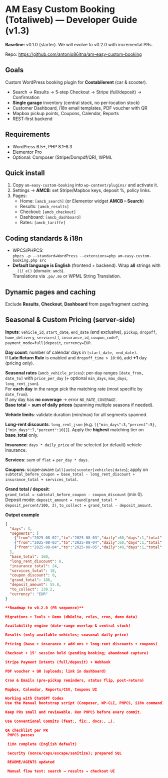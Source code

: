 # AM Easy Custom Booking (Totaliweb) — Developer Guide (v1.3)

**Baseline:** v0.1.0 (starter). We will evolve to v0.2.0 with incremental PRs.

Repo: https://github.com/antonio86itna/am-easy-custom-booking

## Goals
Custom WordPress booking plugin for **Costabilerent** (car & scooter).
- Search → Results → 5‑step Checkout → Stripe (full/deposit) → Confirmation
- **Single garage** inventory (central stock, no per‑location stock)
- Customer Dashboard, i18n email templates, PDF voucher with QR
- Mapbox pickup points, Coupons, Calendar, Reports
- REST‑first backend

## Requirements
- WordPress 6.5+, PHP 8.1–8.3
- Elementor Pro
- Optional: Composer (Stripe/Dompdf/QR), WPML

## Quick install
1. Copy `am-easy-custom-booking` into `wp-content/plugins/` and activate it.
2. Settings → **AMCB**: set Stripe/Mapbox keys, deposit %, policy links.
3. Pages:
   - Home: `[amcb_search]` (or Elementor widget **AMCB – Search**)
   - Results: `[amcb_results]`
   - Checkout: `[amcb_checkout]`
   - Dashboard: `[amcb_dashboard]`
   - Rates: `[amcb_tariffe]`

## Coding standards & i18n
- WPCS/PHPCS:  
  `phpcs -p --standard=WordPress --extensions=php am-easy-custom-booking.php src`
- **Default language is English** (frontend + backend). Wrap **all** strings with `__()`/`_e()` (domain: `amcb`).  
  Translations via `.po/.mo` or WPML String Translation.

## Dynamic pages and caching
Exclude **Results**, **Checkout**, **Dashboard** from page/fragment caching.

## Seasonal & Custom Pricing (server‑side)
**Inputs**: `vehicle_id`, `start_date`, `end_date` (end exclusive), `pickup`, `dropoff`, `home_delivery`, `services[]`, `insurance_id`, `coupon_code?`, `payment_mode=full|deposit`, `currency=EUR`.

**Day count**: number of calendar days in `[start_date, end_date)`.  
If **Late Return Rule** is enabled and `dropoff_time > 10:00`, add **+1** day (pricing only).

**Seasonal rates** (`amcb_vehicle_prices`): per‑day ranges `[date_from, date_to]` with `price_per_day` (+ optional `min_days`, `max_days`, `long_rent_json`).  
For **each day** in the range pick the matching rate (most specific by `date_from`).  
If any day has **no coverage** → error `NO_RATE_COVERAGE`.  
**Base total** = **sum of daily prices** (spanning multiple seasons if needed).

**Vehicle limits**: validate duration (min/max) for all segments spanned.

**Long‑rent discounts**: `long_rent_json` (e.g. `[{"min_days":3,"percent":5},{"min_days":7,"percent":10}]`). Apply the **highest** matching tier on **base_total** only.

**Insurance**: `days * daily_price` of the selected (or default) vehicle insurance.

**Services**: sum of `flat` + `per_day * days`.

**Coupons**: scope‐aware (`all|auto|scooter|vehicles|dates`); apply on  
`subtotal_before_coupon = base_total - long_rent_discount + insurance_total + services_total`.

**Grand total / deposit**:  
`grand_total = subtotal_before_coupon - coupon_discount` (min 0).  
Deposit mode: `deposit_amount = round(grand_total * deposit_percent/100, 2)`, `to_collect = grand_total - deposit_amount`.

**Output example**
```json
{
  "days": 3,
  "segments": [
    {"from":"2025-08-02","to":"2025-08-03","daily":60,"days":1,"total":60},
    {"from":"2025-08-03","to":"2025-08-04","daily":60,"days":1,"total":60},
    {"from":"2025-08-04","to":"2025-08-05","daily":40,"days":1,"total":40}
  ],
  "base_total": 160,
  "long_rent_discount": 8,
  "insurance_total": 24,
  "services_total": 10,
  "coupon_discount": 0,
  "grand_total": 186,
  "deposit_amount": 55.8,
  "to_collect": 130.2,
  "currency": "EUR"
}

**Roadmap to v0.2.0 (PR sequence)**

Migrations + Tools + Demo (dbDelta, roles, cron, demo data)

Availability engine (date‑range overlap & central stock)

Results (only available vehicles; seasonal daily price)

Pricing (base + insurance + add‑ons + long‑rent discounts + coupons)

Checkout + 15' session hold (pending booking; abandoned capture)

Stripe Payment Intents (full/deposit) + Webhook

PDF voucher + QR (uploads; link in dashboard)

Cron & Emails (pre‑pickup reminders, status flip, post‑return)

Mapbox, Calendar, Reports/CSV, Coupons UI

Working with ChatGPT Codex
Use the Manual bootstrap script (Composer, WP‑CLI, PHPCS, i18n command).

Keep PRs small and reviewable. Run PHPCS before every commit.

Use Conventional Commits (feat:, fix:, docs:, …).

QA checklist per PR
 PHPCS passes

 i18n complete (English default)

 Security (nonce/caps/escape/sanitize); prepared SQL

 README/AGENTS updated

 Manual flow test: search → results → checkout UI
